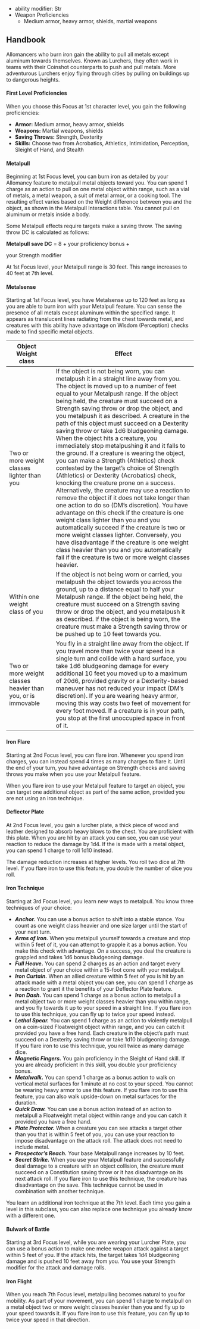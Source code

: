 - ability modifier: Str
- Weapon Proficiencies
	- Medium armor, heavy armor, shields, martial weapons

## Handbook

Allomancers who burn iron gain the ability to pull all metals except aluminum towards themselves. Known as Lurchers, they often work in teams with their Coinshot counterparts to push and pull metals. More adventurous Lurchers enjoy flying through cities by pulling on buildings up to dangerous heights.

#### First Level Proficiencies

When you choose this Focus at 1st character level, you gain the following proficiencies:

-   **Armor:** Medium armor, heavy armor, shields
-   **Weapons:** Martial weapons, shields
-   **Saving Throws:** Strength, Dexterity
-   **Skills:** Choose two from Acrobatics, Athletics, Intimidation, Perception, Sleight of Hand, and Stealth

#### Metalpull

Beginning at 1st Focus level, you can burn iron as detailed by your Allomancy feature to metalpull metal objects toward you. You can spend 1 charge as an action to pull on one metal object within range, such as a vial of metals, a metal weapon, a suit of metal armor, or a cooking tool. The resulting effect varies based on the Weight difference between you and the object, as shown in the Metalpull Interactions table. You cannot pull on aluminum or metals inside a body.

Some Metalpull effects require targets make a saving throw. The saving throw DC is calculated as follows:

**Metalpull save DC** = 8 + your proficiency bonus +

your Strength modifier

At 1st Focus level, your Metalpull range is 30 feet. This range increases to 40 feet at 7th level.

#### Metalsense

Starting at 1st Focus level, you have Metalsense up to 120 feet as long as you are able to burn iron with your Metalpull feature. You can sense the presence of all metals except aluminum within the specified range. It appears as translucent lines radiating from the chest towards metal, and creatures with this ability have advantage on Wisdom (Perception) checks made to find specific metal objects.

| Object Weight class                                                          |        | Effect                                                                                                                                                                                                                                                                                                                                                                                                                                                                                                                                                                                                                                                                                                                                                                                                                                                                                                                                                                                                                                                                                                                                                                                                                                                     |
|------------------------------------------------------------------------------|--------|----------------------------------------------------------------------------------------------------------------------------------------------------------------------------------------------------------------------------------------------------------------------------------------------------------------------------------------------------------------------------------------------------------------------------------------------------------------------------------------------------------------------------------------------------------------------------------------------------------------------------------------------------------------------------------------------------------------------------------------------------------------------------------------------------------------------------------------------------------------------------------------------------------------------------------------------------------------------------------------------------------------------------------------------------------------------------------------------------------------------------------------------------------------------------------------------------------------------------------------------------|
| Two or more weight classes lighter than you                                  |        | If the object is not being worn, you can metalpush it in a straight line away from you. The object is moved up to a number of feet equal to your Metalpush range. If the object being held, the creature must succeed on a Strength saving throw or drop the object, and you metalpush it as described.     A creature in the path of this object must succeed on a Dexterity saving throw or take 1d6 bludgeoning damage. When the object hits a creature, you immediately stop metalpushing it and it falls to the ground.     If a creature is wearing the object, you can make a Strength (Athletics) check contested by the target’s choice of Strength (Athletics) or Dexterity (Acrobatics) check, knocking the creature prone on a success. Alternatively, the creature may use a reaction to remove the object if it does not take longer than one action to do so (DM’s discretion). You have advantage on this check if the creature is one weight class lighter than you and you automatically succeed if the creature is two or more weight classes lighter. Conversely, you have disadvantage if the creature is one weight class heavier than you and you automatically fail if the creature is two or more weight classes heavier. |
| Within one weight class of you                                               |        | If the object is not being worn or carried, you metalpush the object towards you across the ground, up to a distance equal to half your Metalpush range. If the object being held, the creature must succeed on a Strength saving throw or drop the object, and you metalpush it as described.    If the object is being worn, the creature must make a Strength saving throw or be pushed up to 10 feet towards you.                                                                                                                                                                                                                                                                                                                                                                                                                                                                                                                                                                                                                                                                                                                                                                                                                              |
| Two or more weight classes heavier than you, or is immovable                 |        | You fly in a straight line away from the object. If you travel more than twice your speed in a single turn and collide with a hard surface, you take 1d6 bludgeoning damage for every additional 10 feet you moved up to a maximum of 20d6, provided gravity or a Dexterity-based maneuver has not reduced your impact (DM’s discretion). If you are wearing heavy armor, moving this way costs two feet of movement for every foot moved.    If a creature is in your path, you stop at the first unoccupied space in front of it.                                                                                                                                                                                                                                                                                                                                                                                                                                                                                                                                                                                                                                                                                                                |

#### Iron Flare

Starting at 2nd Focus level, you can flare iron. Whenever you spend iron charges, you can instead spend 4 times as many charges to flare it. Until the end of your turn, you have advantage on Strength checks and saving throws you make when you use your Metalpull feature.

When you flare iron to use your Metalpull feature to target an object, you can target one additional object as part of the same action, provided you are not using an iron technique.

#### Deflector Plate

At 2nd Focus level, you gain a lurcher plate, a thick piece of wood and leather designed to absorb heavy blows to the chest. You are proficient with this plate. When you are hit by an attack you can see, you can use your reaction to reduce the damage by 1d4. If the is made with a metal object, you can spend 1 charge to roll 1d10 instead.

The damage reduction increases at higher levels. You roll two dice at 7th level. If you flare iron to use this feature, you double the number of dice you roll.

#### Iron Technique

Starting at 3rd Focus level, you learn new ways to metalpull. You know three techniques of your choice:

-   _**Anchor.**_ You can use a bonus action to shift into a stable stance. You count as one weight class heavier and one size larger until the start of your next turn.
-   _**Arms of Iron.**_ When you metalpull yourself towards a creature and stop within 5 feet of it, you can attempt to grapple it as a bonus action. You make this check with advantage. On a success, you deal the creature is grappled and takes 1d6 bonus bludgeoning damage.
-   _**Full Heave.**_ You can spend 2 charges as an action and target every metal object of your choice within a 15-foot cone with your metalpull.
-   _**Iron Curtain.**_ When an allied creature within 5 feet of you is hit by an attack made with a metal object you can see, you can spend 1 charge as a reaction to grant it the benefits of your Deflector Plate feature.
-   _**Iron Dash.**_ You can spend 1 charge as a bonus action to metalpull a metal object two or more weight classes heavier than you within range, and you fly towards it up to your speed in a straight line. If you flare iron to use this technique, you can fly up to twice your speed instead.
-   _**Lethal Spear.**_ You can spend 1 charge as an action to violently metalpull on a coin-sized Floatweight object within range, and you can catch it provided you have a free hand. Each creature in the object’s path must succeed on a Dexterity saving throw or take 1d10 bludgeoning damage. If you flare iron to use this technique, you roll twice as many damage dice.
-   _**Magnetic Fingers.**_ You gain proficiency in the Sleight of Hand skill. If you are already proficient in this skill, you double your proficiency bonus.
-   _**Metalwalk.**_ You can spend 1 charge as a bonus action to walk on vertical metal surfaces for 1 minute at no cost to your speed. You cannot be wearing heavy armor to use this feature. If you flare iron to use this feature, you can also walk upside-down on metal surfaces for the duration.
-   _**Quick Draw.**_ You can use a bonus action instead of an action to metalpull a Floatweight metal object within range and you can catch it provided you have a free hand.
-   _**Plate Protector.**_ When a creature you can see attacks a target other than you that is within 5 feet of you, you can use your reaction to impose disadvantage on the attack roll. The attack does not need to include metal.
-   _**Prospector’s Reach.**_ Your base Metalpull range increases by 10 feet.
-   _**Secret Strike.**_ When you use your Metalpull feature and successfully deal damage to a creature with an object collision, the creature must succeed on a Constitution saving throw or it has disadvantage on its next attack roll. If you flare iron to use this technique, the creature has disadvantage on the save. This technique cannot be used in combination with another technique.

You learn an additional iron technique at the 7th level. Each time you gain a level in this subclass, you can also replace one technique you already know with a different one.

#### Bulwark of Battle

Starting at 3rd Focus level, while you are wearing your Lurcher Plate, you can use a bonus action to make one melee weapon attack against a target within 5 feet of you. If the attack hits, the target takes 1d4 bludgeoning damage and is pushed 10 feet away from you. You use your Strength modifier for the attack and damage rolls.

#### Iron Flight

When you reach 7th Focus level, metalpulling becomes natural to you for mobility. As part of your movement, you can spend 1 charge to metalpull on a metal object two or more weight classes heavier than you and fly up to your speed towards it. If you flare iron to use this feature, you can fly up to twice your speed in that direction.